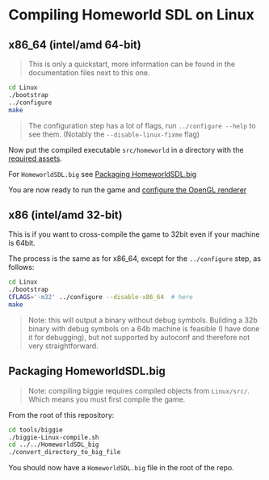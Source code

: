 # Compiling Homeworld SDL on Linux

## x86_64 (intel/amd 64-bit)

> This is only a quickstart, more information can be found in the documentation files next to this one.

``` sh
cd Linux
./bootstrap
../configure
make
```

> The configuration step has a lot of flags, run `../configure --help` to see them. (Notably the `--disable-linux-fixme` flag)

Now put the compiled executable `src/homeworld` in a directory with the [required assets](../README#asset-checklist).

For `HomeworldSDL.big` see [Packaging HomeworldSDL.big](#packaging-homeworldsdl.big)

You are now ready to run the game and [configure the OpenGL renderer](../README#configuring-the-opengl-renderer)

## x86 (intel/amd 32-bit)

This is if you want to cross-compile the game to 32bit even if your machine is 64bit.

The process is the same as for x86_64, except for the `../configure` step, as follows:

``` sh
cd Linux
./bootstrap
CFLAGS='-m32' ../configure --disable-x86_64  # here
make
```

> Note: this will output a binary without debug symbols. Building a 32b binary with debug symbols on a 64b machine is feasible (I have done it for debugging), but not supported by autoconf and therefore not very straightforward.

## Packaging HomeworldSDL.big

> Note: compiling biggie requires compiled objects from `Linux/src/`. Which means you must first compile the game.

From the root of this repository:

``` sh
cd tools/biggie
./biggie-Linux-compile.sh
cd ../../HomeworldSDL_big
./convert_directory_to_big_file
```

You should now have a `HomeworldSDL.big` file in the root of the repo.
